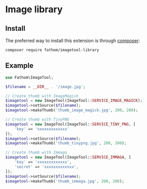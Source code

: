# Image library

## Install
The preferred way to install this extension is through [composer](http://getcomposer.org/download/):
```
composer require fathom/imagetool-library
```

## Example

```php
use Fathom\ImageTool;

$filename = __DIR__ . '/image.jpg';

// Create thumb with ImageMagick
$imagetool = new ImageTool(ImageTool::SERVICE_IMAGE_MAGICK);
$imagetool->setSource($filename);
$imagetool->makeThumb('thumb_image_magick.jpg', 200, 200);

// Create thumb with TinyPNG
$imagetool = new ImageTool(ImageTool::SERVICE_TINY_PNG, [
    'key' => 'xxxxxxxxxxxxx'
]);
$imagetool->setSource($filename);
$imagetool->makeThumb('thumb_tinypng.jpg', 200, 200);

// Create thumb with Immaga
$imagetool = new ImageTool(ImageTool::SERVICE_IMMAGA, [
    'key' => 'xxxxxxxxxxxxx',
    'secret' => 'xxxxxxxxxxxxx',
]);
$imagetool->setSource($filename);
$imagetool->makeThumb('thumb_immaga.jpg', 200, 200);

```
